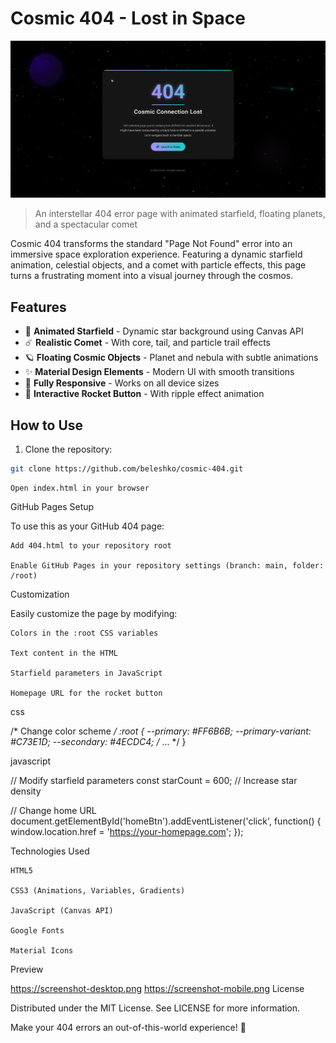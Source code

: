# Cosmic 404 - Lost in Space

![Cosmic 404 Preview](screenshot-desktop.png)

> An interstellar 404 error page with animated starfield, floating planets, and a spectacular comet

Cosmic 404 transforms the standard "Page Not Found" error into an immersive space exploration experience. Featuring a dynamic starfield animation, celestial objects, and a comet with particle effects, this page turns a frustrating moment into a visual journey through the cosmos.

## Features

- 🌌 **Animated Starfield** - Dynamic star background using Canvas API
- ☄️ **Realistic Comet** - With core, tail, and particle trail effects
- 🪐 **Floating Cosmic Objects** - Planet and nebula with subtle animations
- ✨ **Material Design Elements** - Modern UI with smooth transitions
- 📱 **Fully Responsive** - Works on all device sizes
- 🚀 **Interactive Rocket Button** - With ripple effect animation

## How to Use

1. Clone the repository:
```bash
git clone https://github.com/beleshko/cosmic-404.git
```
    Open index.html in your browser

GitHub Pages Setup

To use this as your GitHub 404 page:

    Add 404.html to your repository root

    Enable GitHub Pages in your repository settings (branch: main, folder: /root)

Customization

Easily customize the page by modifying:

    Colors in the :root CSS variables

    Text content in the HTML

    Starfield parameters in JavaScript

    Homepage URL for the rocket button

css

/* Change color scheme */
:root {
  --primary: #FF6B6B;
  --primary-variant: #C73E1D;
  --secondary: #4ECDC4;
  /* ... */
}

javascript

// Modify starfield parameters
const starCount = 600; // Increase star density

// Change home URL
document.getElementById('homeBtn').addEventListener('click', function() {
  window.location.href = 'https://your-homepage.com';
});

Technologies Used

    HTML5

    CSS3 (Animations, Variables, Gradients)

    JavaScript (Canvas API)

    Google Fonts

    Material Icons

Preview

https://screenshot-desktop.png
https://screenshot-mobile.png
License

Distributed under the MIT License. See LICENSE for more information.

Make your 404 errors an out-of-this-world experience! 🚀
